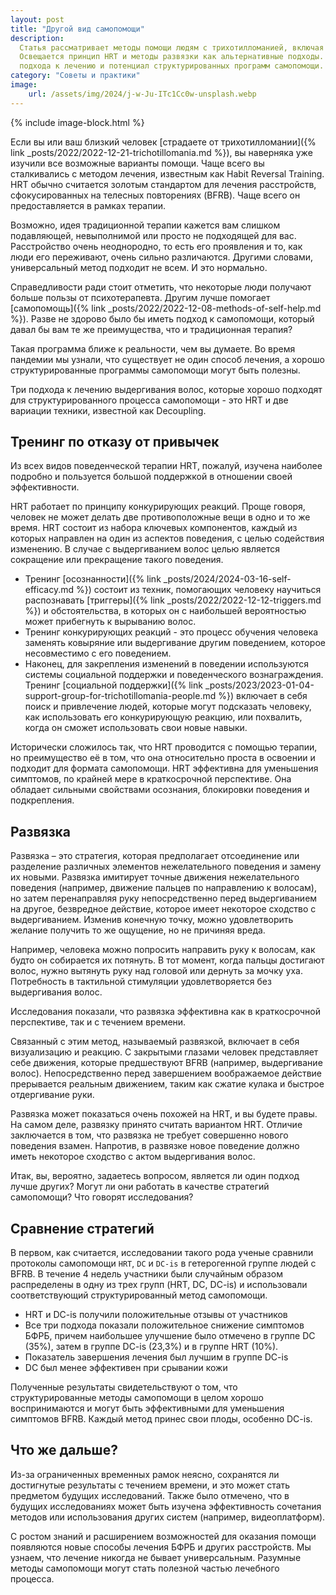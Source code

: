 ```yaml
---
layout: post
title: "Другой вид самопомощи"
description:
  Статья рассматривает методы помощи людям с трихотилломанией, включая традиционные терапевтические подходы и программы самопомощи.
  Освещается принцип HRT и методы развязки как альтернативные подходы. Авторы подчеркивают важность индивидуализированного 
  подхода к лечению и потенциал структурированных программ самопомощи.
category: "Советы и практики"
image:
    url: /assets/img/2024/j-w-Ju-ITc1Cc0w-unsplash.webp
---
```


{% include image-block.html %}


Если вы или ваш близкий человек [страдаете от трихотилломании]({% link _posts/2022/2022-12-21-trichotillomania.md %}), вы наверняка 
уже изучили все возможные варианты помощи. Чаще всего вы сталкивались с методом лечения, известным как Habit Reversal Training. 
HRT обычно считается золотым стандартом для лечения расстройств, сфокусированных на телесных повторениях (BFRB). Чаще всего он предоставляется в рамках терапии.

Возможно, идея традиционной терапии кажется вам слишком подавляющей, невыполнимой или просто не подходящей для вас. Расстройство очень неоднородно, 
то есть его проявления и то, как люди его переживают, очень сильно различаются. Другими словами, универсальный метод подходит не всем. И это нормально.

Справедливости ради стоит отметить, что некоторые люди получают больше пользы от психотерапевта. Другим лучше помогает 
[самопомощь]({% link _posts/2022/2022-12-08-methods-of-self-help.md %}).
Разве не здорово было бы иметь подход к самопомощи, который давал бы вам те же преимущества, что и традиционная терапия?

Такая программа ближе к реальности, чем вы думаете. Во время пандемии мы узнали, что существует не один способ лечения,
а хорошо структурированные программы самопомощи могут быть полезны.

Три подхода к лечению выдергивания волос, которые хорошо подходят для структурированного процесса самопомощи - 
это HRT и две вариации техники, известной как Decoupling.

## Тренинг по отказу от привычек

Из всех видов поведенческой терапии HRT, пожалуй, изучена наиболее подробно и пользуется большой поддержкой в отношении своей эффективности.

HRT работает по принципу конкурирующих реакций. Проще говоря, человек не может делать две противоположные вещи в одно и то же время. 
HRT состоит из набора ключевых компонентов, каждый из которых направлен на один из аспектов поведения, с целью содействия изменению. 
В случае с выдергиванием волос целью является сокращение или прекращение такого поведения.
- Тренинг [осознанности]({% link _posts/2024/2024-03-16-self-efficacy.md %}) состоит из техник, помогающих человеку научиться распознавать [триггеры]({% link _posts/2022/2022-12-12-triggers.md %}) и обстоятельства, в которых 
он с наибольшей вероятностью может прибегнуть к вырыванию волос.
- Тренинг конкурирующих реакций - это процесс обучения человека заменять ковыряние или выдергивание другим поведением, 
которое несовместимо с его поведением.
- Наконец, для закрепления изменений в поведении используются системы социальной поддержки и поведенческого вознаграждения. 
Тренинг [социальной поддержки]({% link _posts/2023/2023-01-04-support-group-for-trichotillomania-people.md %}) включает в себя поиск и 
привлечение людей, которые могут подсказать человеку, как использовать его конкурирующую реакцию, или похвалить, когда он сможет использовать свои новые навыки.

Исторически сложилось так, что HRT проводится с помощью терапии, но преимущество её в том, что она относительно проста в освоении 
и подходит для формата самопомощи. HRT эффективна для уменьшения симптомов, по крайней мере в краткосрочной перспективе. 
Она обладает сильными свойствами осознания, блокировки поведения и подкрепления.

## Развязка

Развязка – это стратегия, которая предполагает отсоединение или разделение различных элементов нежелательного поведения 
и замену их новыми. Развязка имитирует точные движения нежелательного поведения (например, движение пальцев по направлению к волосам), 
но затем перенаправляя руку непосредственно перед выдергиванием на другое, безвредное действие, которое имеет некоторое сходство с выдергиванием. 
Изменив конечную точку, можно удовлетворить желание получить то же ощущение, но не причиняя вреда.

Например, человека можно попросить направить руку к волосам, как будто он собирается их потянуть. В тот момент, когда пальцы 
достигают волос, нужно вытянуть руку над головой или дернуть за мочку уха. Потребность в тактильной стимуляции 
удовлетворяется без выдергивания волос.   

Исследования показали, что развязка эффективна как в краткосрочной перспективе, так и с течением времени.

Связанный с этим метод, называемый развязкой, включает в себя визуализацию и реакцию. С закрытыми глазами человек 
представляет себе движения, которые предшествуют BFRB (например, выдергивание волос). Непосредственно перед завершением
воображаемое действие прерывается реальным движением, таким как сжатие кулака и быстрое отдергивание руки.

Развязка может показаться очень похожей на HRT, и вы будете правы. На самом деле, развязку принято считать вариантом HRT.
Отличие заключается в том, что развязка не требует совершенно нового поведения взамен. Напротив, в развязке новое 
поведение должно иметь некоторое сходство с актом выдергивания волос.

Итак, вы, вероятно, задаетесь вопросом, является ли один подход лучше других? Могут ли они работать в 
качестве стратегий самопомощи? Что говорят исследования?

## Сравнение стратегий

В первом, как считается, исследовании такого рода ученые сравнили протоколы самопомощи `HRT`, `DC` и `DC-is` в гетерогенной 
группе людей с BFRB. В течение 4 недель участники были случайным образом распределены в одну из трех групп (HRT, DC, DC-is) 
и использовали соответствующий структурированный метод самопомощи.
- HRT и DC-is получили положительные отзывы от участников
- Все три подхода показали положительное снижение симптомов БФРБ, причем наибольшее улучшение было отмечено в 
группе DC (35%), затем в группе DC-is (23,3%) и в группе HRT (10%).
- Показатель завершения лечения был лучшим в группе DC-is
- DC был менее эффективен при срывании кожи

Полученные результаты свидетельствуют о том, что структурированные методы самопомощи в целом хорошо воспринимаются 
и могут быть эффективными для уменьшения симптомов BFRB. Каждый метод принес свои плоды, особенно DC-is.

## Что же дальше?

Из-за ограниченных временных рамок неясно, сохранятся ли достигнутые результаты с течением времени, и это может стать 
предметом будущих исследований. Также было отмечено, что в будущих исследованиях может быть изучена эффективность сочетания 
методов или использования других систем (например, видеоплатформ).

С ростом знаний и расширением возможностей для оказания помощи появляются новые способы лечения БФРБ и других расстройств. 
Мы узнаем, что лечение никогда не бывает универсальным. Разумные методы самопомощи могут стать полезной частью лечебного процесса.

